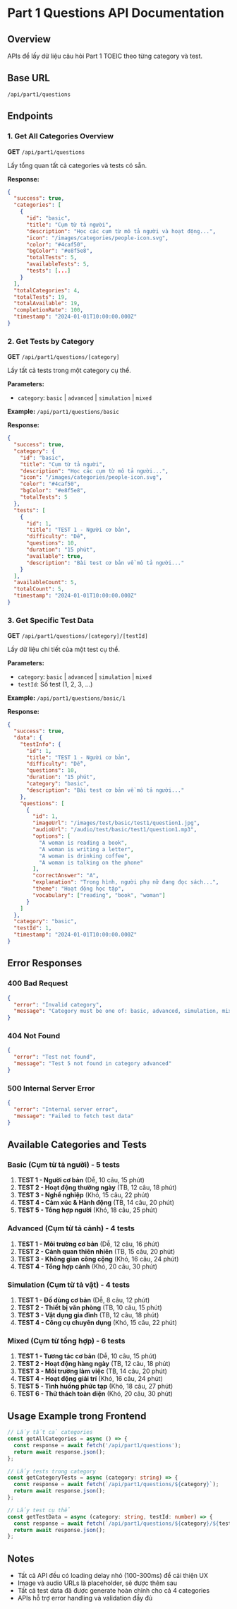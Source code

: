 # Part 1 Questions API Documentation

## Overview
APIs để lấy dữ liệu câu hỏi Part 1 TOEIC theo từng category và test.

## Base URL
```
/api/part1/questions
```

## Endpoints

### 1. Get All Categories Overview
**GET** `/api/part1/questions`

Lấy tổng quan tất cả categories và tests có sẵn.

**Response:**
```json
{
  "success": true,
  "categories": [
    {
      "id": "basic",
      "title": "Cụm từ tả người",
      "description": "Học các cụm từ mô tả người và hoạt động...",
      "icon": "/images/categories/people-icon.svg",
      "color": "#4caf50",
      "bgColor": "#e8f5e8",
      "totalTests": 5,
      "availableTests": 5,
      "tests": [...]
    }
  ],
  "totalCategories": 4,
  "totalTests": 19,
  "totalAvailable": 19,
  "completionRate": 100,
  "timestamp": "2024-01-01T10:00:00.000Z"
}
```

### 2. Get Tests by Category
**GET** `/api/part1/questions/[category]`

Lấy tất cả tests trong một category cụ thể.

**Parameters:**
- `category`: `basic` | `advanced` | `simulation` | `mixed`

**Example:** `/api/part1/questions/basic`

**Response:**
```json
{
  "success": true,
  "category": {
    "id": "basic",
    "title": "Cụm từ tả người",
    "description": "Học các cụm từ mô tả người...",
    "icon": "/images/categories/people-icon.svg",
    "color": "#4caf50",
    "bgColor": "#e8f5e8",
    "totalTests": 5
  },
  "tests": [
    {
      "id": 1,
      "title": "TEST 1 - Người cơ bản",
      "difficulty": "Dễ",
      "questions": 10,
      "duration": "15 phút",
      "available": true,
      "description": "Bài test cơ bản về mô tả người..."
    }
  ],
  "availableCount": 5,
  "totalCount": 5,
  "timestamp": "2024-01-01T10:00:00.000Z"
}
```

### 3. Get Specific Test Data
**GET** `/api/part1/questions/[category]/[testId]`

Lấy dữ liệu chi tiết của một test cụ thể.

**Parameters:**
- `category`: `basic` | `advanced` | `simulation` | `mixed`
- `testId`: Số test (1, 2, 3, ...)

**Example:** `/api/part1/questions/basic/1`

**Response:**
```json
{
  "success": true,
  "data": {
    "testInfo": {
      "id": 1,
      "title": "TEST 1 - Người cơ bản",
      "difficulty": "Dễ",
      "questions": 10,
      "duration": "15 phút",
      "category": "basic",
      "description": "Bài test cơ bản về mô tả người..."
    },
    "questions": [
      {
        "id": 1,
        "imageUrl": "/images/test/basic/test1/question1.jpg",
        "audioUrl": "/audio/test/basic/test1/question1.mp3",
        "options": [
          "A woman is reading a book",
          "A woman is writing a letter",
          "A woman is drinking coffee",
          "A woman is talking on the phone"
        ],
        "correctAnswer": "A",
        "explanation": "Trong hình, người phụ nữ đang đọc sách...",
        "theme": "Hoạt động học tập",
        "vocabulary": ["reading", "book", "woman"]
      }
    ]
  },
  "category": "basic",
  "testId": 1,
  "timestamp": "2024-01-01T10:00:00.000Z"
}
```

## Error Responses

### 400 Bad Request
```json
{
  "error": "Invalid category",
  "message": "Category must be one of: basic, advanced, simulation, mixed"
}
```

### 404 Not Found
```json
{
  "error": "Test not found",
  "message": "Test 5 not found in category advanced"
}
```

### 500 Internal Server Error
```json
{
  "error": "Internal server error",
  "message": "Failed to fetch test data"
}
```

## Available Categories and Tests

### Basic (Cụm từ tả người) - 5 tests
1. **TEST 1 - Người cơ bản** (Dễ, 10 câu, 15 phút)
2. **TEST 2 - Hoạt động thường ngày** (TB, 12 câu, 18 phút)
3. **TEST 3 - Nghề nghiệp** (Khó, 15 câu, 22 phút)
4. **TEST 4 - Cảm xúc & Hành động** (TB, 14 câu, 20 phút)
5. **TEST 5 - Tổng hợp người** (Khó, 18 câu, 25 phút)

### Advanced (Cụm từ tả cảnh) - 4 tests
1. **TEST 1 - Môi trường cơ bản** (Dễ, 12 câu, 16 phút)
2. **TEST 2 - Cảnh quan thiên nhiên** (TB, 15 câu, 20 phút)
3. **TEST 3 - Không gian công cộng** (Khó, 16 câu, 24 phút)
4. **TEST 4 - Tổng hợp cảnh** (Khó, 20 câu, 30 phút)

### Simulation (Cụm từ tả vật) - 4 tests
1. **TEST 1 - Đồ dùng cơ bản** (Dễ, 8 câu, 12 phút)
2. **TEST 2 - Thiết bị văn phòng** (TB, 10 câu, 15 phút)
3. **TEST 3 - Vật dụng gia đình** (TB, 12 câu, 18 phút)
4. **TEST 4 - Công cụ chuyên dụng** (Khó, 15 câu, 22 phút)

### Mixed (Cụm từ tổng hợp) - 6 tests
1. **TEST 1 - Tương tác cơ bản** (Dễ, 10 câu, 15 phút)
2. **TEST 2 - Hoạt động hàng ngày** (TB, 12 câu, 18 phút)
3. **TEST 3 - Môi trường làm việc** (TB, 14 câu, 20 phút)
4. **TEST 4 - Hoạt động giải trí** (Khó, 16 câu, 24 phút)
5. **TEST 5 - Tình huống phức tạp** (Khó, 18 câu, 27 phút)
6. **TEST 6 - Thử thách toàn diện** (Khó, 20 câu, 30 phút)

## Usage Example trong Frontend

```typescript
// Lấy tất cả categories
const getAllCategories = async () => {
  const response = await fetch('/api/part1/questions');
  return await response.json();
};

// Lấy tests trong category
const getCategoryTests = async (category: string) => {
  const response = await fetch(`/api/part1/questions/${category}`);
  return await response.json();
};

// Lấy test cụ thể
const getTestData = async (category: string, testId: number) => {
  const response = await fetch(`/api/part1/questions/${category}/${testId}`);
  return await response.json();
};
```

## Notes

- Tất cả API đều có loading delay nhỏ (100-300ms) để cải thiện UX
- Image và audio URLs là placeholder, sẽ được thêm sau
- Tất cả test data đã được generate hoàn chỉnh cho cả 4 categories
- APIs hỗ trợ error handling và validation đầy đủ
